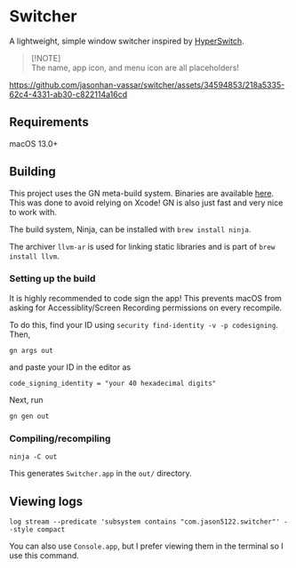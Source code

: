 # Switcher

A lightweight, simple window switcher inspired by [HyperSwitch](https://bahoom.com/hyperswitch).

> [!NOTE]\
> The name, app icon, and menu icon are all placeholders!

https://github.com/jasonhan-vassar/switcher/assets/34594853/218a5335-62c4-4331-ab30-c822114a16cd

## Requirements

macOS 13.0+

## Building

This project uses the GN meta-build system. Binaries are available [here](https://gn.googlesource.com/gn#getting-a-binary). This was done to avoid relying on Xcode! GN is also just fast and very nice to work with.

The build system, Ninja, can be installed with `brew install ninja`.

The archiver `llvm-ar` is used for linking static libraries and is part of `brew install llvm`.

### Setting up the build

It is highly recommended to code sign the app! This prevents macOS from asking for Accessiblity/Screen Recording permissions on every recompile.

To do this, find your ID using `security find-identity -v -p codesigning`. Then,

```
gn args out
```

and paste your ID in the editor as

```
code_signing_identity = "your 40 hexadecimal digits"
```

Next, run

```
gn gen out
```

### Compiling/recompiling

```
ninja -C out
```

This generates `Switcher.app` in the `out/` directory.

## Viewing logs

```
log stream --predicate 'subsystem contains "com.jason5122.switcher"' --style compact
```

You can also use `Console.app`, but I prefer viewing them in the terminal so I use this command.
